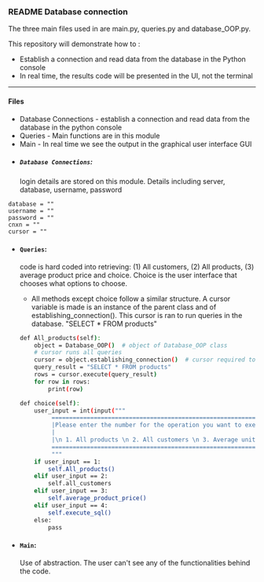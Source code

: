 ### README Database connection 
The three main files used in are main.py, queries.py and database_OOP.py. 

This repository will demonstrate how to :
- Establish a connection and read data from the database in the Python console
- In real time, the results code will be presented in the UI, not the terminal

---
#### Files
* Database Connections - establish a connection and read data from the database in the python console
* Queries - Main functions are in this module 
* Main - In real time we see the output in the graphical user interface GUI

- ##### ```Database Connections```: 
    login details are stored on this module. Details including 
    server, database, username, password 
```   
database = ""
username = ""
password = ""
cnxn = ""
cursor = ""
```
- #### ```Queries```: 
    code is hard coded into retrieving: (1) All customers, (2) All products, (3) average product price and choice.
Choice is the user interface that chooses what options to choose.
    - All methods except choice follow a similar structure. A cursor variable is made is an instance of the parent class 
    and of establishing_connection(). This cursor is ran to run queries in the database. "SELECT * FROM products" 
    
    ```bash    
  def All_products(self):
        object = Database_OOP()  # object of Database_OOP class
        # cursor runs all queries
        cursor = object.establishing_connection()  # cursor required to run queries in databse
        query_result = "SELECT * FROM products"
        rows = cursor.execute(query_result)
        for row in rows:
            print(row)
  
  def choice(self):
        user_input = int(input("""
             ==========================================================================================
             |Please enter the number for the operation you want to execute::                         |
             |                                                                                        |
             |\n 1. All products \n 2. All customers \n 3. Average unit price \n 4. Fetch Many\n ))   |
             ==========================================================================================
             """
        if user_input == 1: 
            self.All_products()
        elif user_input == 2:
            self.all_customers
        elif user_input == 3:
            self.average_product_price()
        elif user_input == 4:
            self.execute_sql()
        else:
            pass
  
  ```
- #### ```Main```:
    Use of abstraction. The user can't see any of the functionalities behind the code. 




